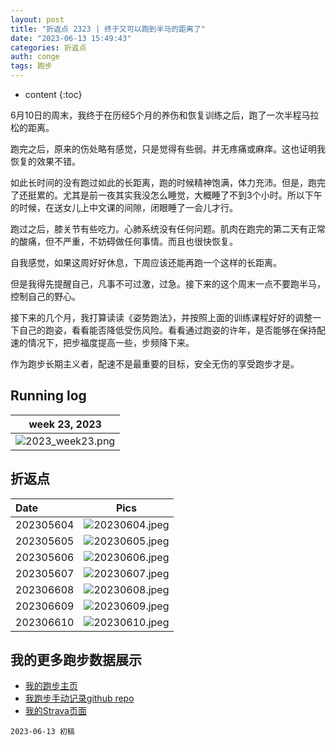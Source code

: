 ```yaml
---
layout: post
title: "折返点 2323 | 终于又可以跑到半马的距离了"
date: "2023-06-13 15:49:43"
categories: 折返点
auth: conge
tags: 跑步  
---
```

* content
{:toc}

6月10日的周末，我终于在历经5个月的养伤和恢复训练之后，跑了一次半程马拉松的距离。



跑完之后，原来的伤处略有感觉，只是觉得有些弱。并无疼痛或麻痒。这也证明我恢复的效果不错。

如此长时间的没有跑过如此的长距离，跑的时候精神饱满，体力充沛。但是，跑完了还挺累的。尤其是前一夜其实我没怎么睡觉，大概睡了不到3个小时。所以下午的时候，在送女儿上中文课的间隙，闭眼睡了一会儿才行。

跑过之后，膝关节有些吃力。心肺系统没有任何问题。肌肉在跑完的第二天有正常的酸痛，但不严重，不妨碍做任何事情。而且也很快恢复。

自我感觉，如果这周好好休息，下周应该还能再跑一个这样的长距离。

但是我得先提醒自己，凡事不可过激，过急。接下来的这个周末一点不要跑半马，控制自己的野心。

接下来的几个月，我打算读读《姿势跑法》，并按照上面的训练课程好好的调整一下自己的跑姿，看看能否降低受伤风险。看看通过跑姿的许年，是否能够在保持配速的情况下，把步福度提高一些，步频降下来。

作为跑步长期主义者，配速不是最重要的目标，安全无伤的享受跑步才是。

## Running log

|                             week 23, 2023                              |
| :--------------------------------------------------------------------: |
| ![2023_week23.png](https://s2.loli.net/2023/06/14/FjeT8BRGyuqIaSz.png) |

## 折返点

| Date     |                                Pics                                  |
| :------- | :------------------------------------------------------------------: |
| 202305604 | ![20230604.jpeg](https://s2.loli.net/2023/06/14/UJ1drg5Cicw9B7Y.jpg) |
| 202305605 | ![20230605.jpeg](https://s2.loli.net/2023/06/14/cU8dseqA4YgbjEP.jpg) |
| 202305606 | ![20230606.jpeg](https://s2.loli.net/2023/06/14/Rb72EolT6gDv8JK.jpg) |
| 202305607 | ![20230607.jpeg](https://s2.loli.net/2023/06/14/O3BruNFbZCfcsIW.jpg) |
| 202306608 | ![20230608.jpeg](https://s2.loli.net/2023/06/14/2PNtWIxpT39FUrD.jpg) |
| 202306609 | ![20230609.jpeg](https://s2.loli.net/2023/06/14/6PNqMUOjVzxpBEX.jpg) |
| 202306610 | ![20230610.jpeg](https://s2.loli.net/2023/06/14/NgfD7rFk4tsn6Yy.jpg) |


## 我的更多跑步数据展示

* [我的跑步主页](https://conge.livingwithfcs.org/running_page/)
* [我跑步手动记录github repo](https://github.com/conge/RunningStreak)
* [我的Strava页面](https://www.strava.com/athletes/57680242)

```
2023-06-13 初稿
```

